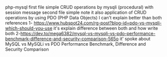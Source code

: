  php-mysql
 first file simple CRUD operations by mysqli (procedural)
 with session message 
 second file simple note it also application of CRUD operations  by using PDO (PHP Data Objects)
 I can't explain better than both references
 1- https://www.hubspot24.com/rg-post?blog-id=pdo-vs-mysqli-which-should-you-use
 it's explain difference between both and how write both
 2-https://dev.to/mega6382/mysql-vs-mysqli-vs-pdo-performance-benchmark-difference-and-security-comparison-565o
 it' spoke about
 MySQL vs MySQLi vs PDO Performance Benchmark, Difference and Security Comparison 
 
